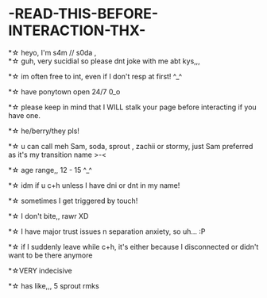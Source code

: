 # -READ-THIS-BEFORE-INTERACTION-THX-
*☆ heyo, I'm s4m // s0da ,                                                    
*☆ guh, very sucidial so please dnt joke with me abt kys,,,

*☆ im often free to int, even if I don't resp at first! ^_^

*☆ have ponytown open 24/7 0_o

*☆ please keep in mind that I WILL stalk your page before interacting if you have one.

*☆ he/berry/they pls!

*☆ u can call meh Sam, soda, sprout , zachii or stormy, just Sam preferred as it's my transition name >-<

*☆ age range,, 12 - 15 ^_^

*☆ idm if u c+h unless I have dni or dnt in my name!

*☆ sometimes I get triggered by touch!

*☆ I don't bite,, rawr XD

*☆ I have major trust issues n separation anxiety, so uh... :P

*☆ if I suddenly leave while c+h, it's either because I disconnected or didn't want to be there anymore

*☆VERY indecisive

*☆ has like,,, 5 sprout rmks
